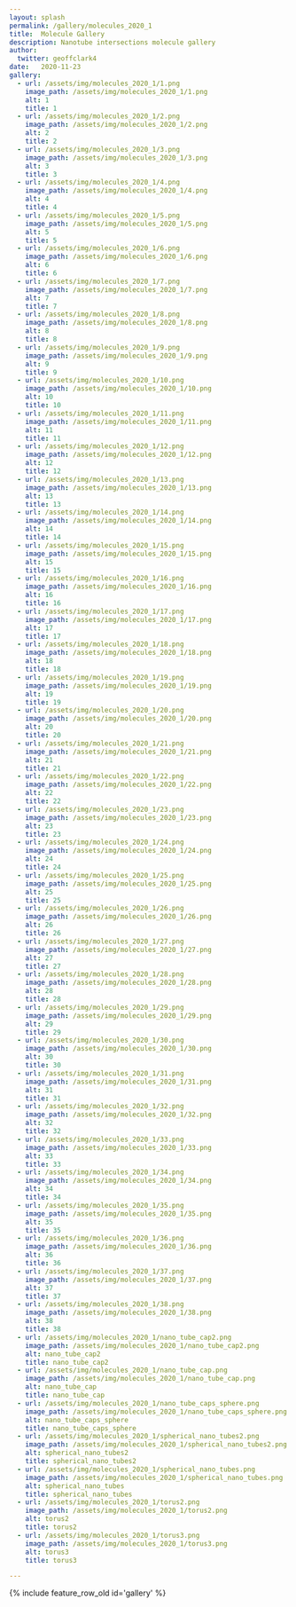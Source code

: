 ```yaml
---
layout: splash
permalink: /gallery/molecules_2020_1
title:  Molecule Gallery
description: Nanotube intersections molecule gallery
author:
  twitter: geoffclark4
date:   2020-11-23
gallery:
  - url: /assets/img/molecules_2020_1/1.png
    image_path: /assets/img/molecules_2020_1/1.png
    alt: 1
    title: 1
  - url: /assets/img/molecules_2020_1/2.png
    image_path: /assets/img/molecules_2020_1/2.png
    alt: 2
    title: 2
  - url: /assets/img/molecules_2020_1/3.png
    image_path: /assets/img/molecules_2020_1/3.png
    alt: 3
    title: 3
  - url: /assets/img/molecules_2020_1/4.png
    image_path: /assets/img/molecules_2020_1/4.png
    alt: 4
    title: 4
  - url: /assets/img/molecules_2020_1/5.png
    image_path: /assets/img/molecules_2020_1/5.png
    alt: 5
    title: 5
  - url: /assets/img/molecules_2020_1/6.png
    image_path: /assets/img/molecules_2020_1/6.png
    alt: 6
    title: 6
  - url: /assets/img/molecules_2020_1/7.png
    image_path: /assets/img/molecules_2020_1/7.png
    alt: 7
    title: 7
  - url: /assets/img/molecules_2020_1/8.png
    image_path: /assets/img/molecules_2020_1/8.png
    alt: 8
    title: 8
  - url: /assets/img/molecules_2020_1/9.png
    image_path: /assets/img/molecules_2020_1/9.png
    alt: 9
    title: 9
  - url: /assets/img/molecules_2020_1/10.png
    image_path: /assets/img/molecules_2020_1/10.png
    alt: 10
    title: 10
  - url: /assets/img/molecules_2020_1/11.png
    image_path: /assets/img/molecules_2020_1/11.png
    alt: 11
    title: 11
  - url: /assets/img/molecules_2020_1/12.png
    image_path: /assets/img/molecules_2020_1/12.png
    alt: 12
    title: 12
  - url: /assets/img/molecules_2020_1/13.png
    image_path: /assets/img/molecules_2020_1/13.png
    alt: 13
    title: 13
  - url: /assets/img/molecules_2020_1/14.png
    image_path: /assets/img/molecules_2020_1/14.png
    alt: 14
    title: 14
  - url: /assets/img/molecules_2020_1/15.png
    image_path: /assets/img/molecules_2020_1/15.png
    alt: 15
    title: 15
  - url: /assets/img/molecules_2020_1/16.png
    image_path: /assets/img/molecules_2020_1/16.png
    alt: 16
    title: 16
  - url: /assets/img/molecules_2020_1/17.png
    image_path: /assets/img/molecules_2020_1/17.png
    alt: 17
    title: 17
  - url: /assets/img/molecules_2020_1/18.png
    image_path: /assets/img/molecules_2020_1/18.png
    alt: 18
    title: 18
  - url: /assets/img/molecules_2020_1/19.png
    image_path: /assets/img/molecules_2020_1/19.png
    alt: 19
    title: 19
  - url: /assets/img/molecules_2020_1/20.png
    image_path: /assets/img/molecules_2020_1/20.png
    alt: 20
    title: 20
  - url: /assets/img/molecules_2020_1/21.png
    image_path: /assets/img/molecules_2020_1/21.png
    alt: 21
    title: 21
  - url: /assets/img/molecules_2020_1/22.png
    image_path: /assets/img/molecules_2020_1/22.png
    alt: 22
    title: 22
  - url: /assets/img/molecules_2020_1/23.png
    image_path: /assets/img/molecules_2020_1/23.png
    alt: 23
    title: 23
  - url: /assets/img/molecules_2020_1/24.png
    image_path: /assets/img/molecules_2020_1/24.png
    alt: 24
    title: 24
  - url: /assets/img/molecules_2020_1/25.png
    image_path: /assets/img/molecules_2020_1/25.png
    alt: 25
    title: 25
  - url: /assets/img/molecules_2020_1/26.png
    image_path: /assets/img/molecules_2020_1/26.png
    alt: 26
    title: 26
  - url: /assets/img/molecules_2020_1/27.png
    image_path: /assets/img/molecules_2020_1/27.png
    alt: 27
    title: 27
  - url: /assets/img/molecules_2020_1/28.png
    image_path: /assets/img/molecules_2020_1/28.png
    alt: 28
    title: 28
  - url: /assets/img/molecules_2020_1/29.png
    image_path: /assets/img/molecules_2020_1/29.png
    alt: 29
    title: 29
  - url: /assets/img/molecules_2020_1/30.png
    image_path: /assets/img/molecules_2020_1/30.png
    alt: 30
    title: 30
  - url: /assets/img/molecules_2020_1/31.png
    image_path: /assets/img/molecules_2020_1/31.png
    alt: 31
    title: 31
  - url: /assets/img/molecules_2020_1/32.png
    image_path: /assets/img/molecules_2020_1/32.png
    alt: 32
    title: 32
  - url: /assets/img/molecules_2020_1/33.png
    image_path: /assets/img/molecules_2020_1/33.png
    alt: 33
    title: 33
  - url: /assets/img/molecules_2020_1/34.png
    image_path: /assets/img/molecules_2020_1/34.png
    alt: 34
    title: 34
  - url: /assets/img/molecules_2020_1/35.png
    image_path: /assets/img/molecules_2020_1/35.png
    alt: 35
    title: 35
  - url: /assets/img/molecules_2020_1/36.png
    image_path: /assets/img/molecules_2020_1/36.png
    alt: 36
    title: 36
  - url: /assets/img/molecules_2020_1/37.png
    image_path: /assets/img/molecules_2020_1/37.png
    alt: 37
    title: 37
  - url: /assets/img/molecules_2020_1/38.png
    image_path: /assets/img/molecules_2020_1/38.png
    alt: 38
    title: 38
  - url: /assets/img/molecules_2020_1/nano_tube_cap2.png
    image_path: /assets/img/molecules_2020_1/nano_tube_cap2.png
    alt: nano_tube_cap2
    title: nano_tube_cap2
  - url: /assets/img/molecules_2020_1/nano_tube_cap.png
    image_path: /assets/img/molecules_2020_1/nano_tube_cap.png
    alt: nano_tube_cap
    title: nano_tube_cap
  - url: /assets/img/molecules_2020_1/nano_tube_caps_sphere.png
    image_path: /assets/img/molecules_2020_1/nano_tube_caps_sphere.png
    alt: nano_tube_caps_sphere
    title: nano_tube_caps_sphere
  - url: /assets/img/molecules_2020_1/spherical_nano_tubes2.png
    image_path: /assets/img/molecules_2020_1/spherical_nano_tubes2.png
    alt: spherical_nano_tubes2
    title: spherical_nano_tubes2
  - url: /assets/img/molecules_2020_1/spherical_nano_tubes.png
    image_path: /assets/img/molecules_2020_1/spherical_nano_tubes.png
    alt: spherical_nano_tubes
    title: spherical_nano_tubes
  - url: /assets/img/molecules_2020_1/torus2.png
    image_path: /assets/img/molecules_2020_1/torus2.png
    alt: torus2
    title: torus2
  - url: /assets/img/molecules_2020_1/torus3.png
    image_path: /assets/img/molecules_2020_1/torus3.png
    alt: torus3
    title: torus3

---
```


{% include feature_row_old id='gallery' %}
